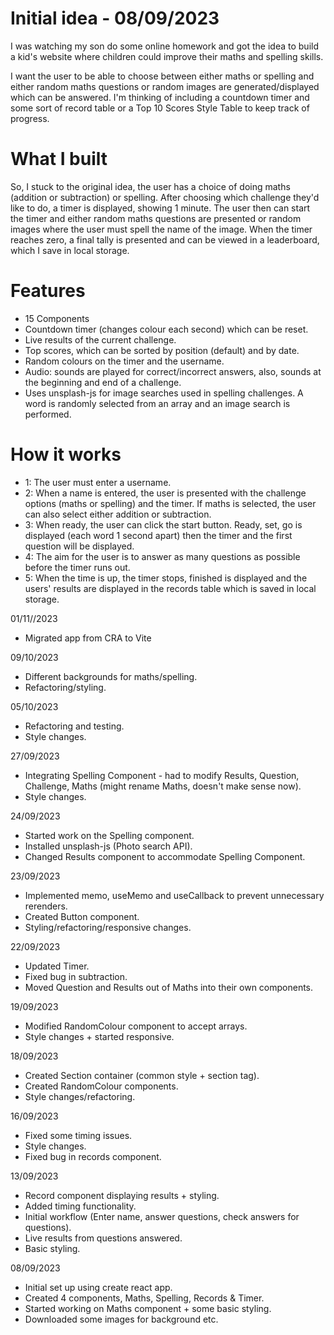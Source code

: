 # Initial idea - 08/09/2023

I was watching my son do some online homework and got the idea to build a kid's website where children could improve their maths and spelling skills.

I want the user to be able to choose between either maths or spelling and either random maths questions or random images are generated/displayed which can be answered. I'm thinking of including a countdown timer and some sort of record table or a Top 10 Scores Style Table to keep track of progress.

# What I built

So, I stuck to the original idea, the user has a choice of doing maths (addition or subtraction) or spelling. After choosing which challenge they'd like to do, a timer is displayed, showing 1 minute. The user then can start the timer and either random maths questions are presented or random images where the user must spell the name of the image. When the timer reaches zero, a final tally is presented and can be viewed in a leaderboard, which I save in local storage.

# Features

- 15 Components
- Countdown timer (changes colour each second) which can be reset.
- Live results of the current challenge.
- Top scores, which can be sorted by position (default) and by date.
- Random colours on the timer and the username.
- Audio: sounds are played for correct/incorrect answers, also, sounds at the beginning and end of a challenge.
- Uses unsplash-js for image searches used in spelling challenges. A word is randomly selected from an array and an image search is performed.


# How it works

- 1: The user must enter a username.
- 2: When a name is entered, the user is presented with the challenge options (maths or spelling) and the timer. If maths is selected, the user can also select either addition or subtraction.
- 3: When ready, the user can click the start button. Ready, set, go is displayed (each word 1 second apart) then the timer and the first question will be displayed.
- 4: The aim for the user is to answer as many questions as possible before the timer runs out.
- 5: When the time is up, the timer stops, finished is displayed and the users' results are displayed in the records table which is saved in local storage.

01/11//2023
- Migrated app from CRA to Vite

09/10/2023

- Different backgrounds for maths/spelling.
- Refactoring/styling.

05/10/2023

- Refactoring and testing.
- Style changes.

27/09/2023

- Integrating Spelling Component - had to modify Results, Question, Challenge, Maths (might rename Maths, doesn't make sense now).
- Style changes.

24/09/2023

- Started work on the Spelling component.
- Installed unsplash-js (Photo search API).
- Changed Results component to accommodate Spelling Component.

23/09/2023

- Implemented memo, useMemo and useCallback to prevent unnecessary rerenders.
- Created Button component.
- Styling/refactoring/responsive changes.

22/09/2023

- Updated Timer.
- Fixed bug in subtraction.
- Moved Question and Results out of Maths into their own components.

19/09/2023

- Modified RandomColour component to accept arrays.
- Style changes + started responsive.

18/09/2023

- Created Section container (common style + section tag).
- Created RandomColour components.
- Style changes/refactoring.

16/09/2023

- Fixed some timing issues.
- Style changes.
- Fixed bug in records component.

13/09/2023

- Record component displaying results + styling.
- Added timing functionality.
- Initial workflow (Enter name, answer questions, check answers for questions).
- Live results from questions answered.
- Basic styling.

08/09/2023

- Initial set up using create react app.
- Created 4 components, Maths, Spelling, Records & Timer.
- Started working on Maths component + some basic styling.
- Downloaded some images for background etc.
